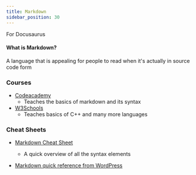 ```yaml
---
title: Markdown
sidebar_position: 30
---
```

For Docusaurus

#### What is Markdown?
A language that is appealing for people to read when it's actually in source code form

### Courses
- [Codeacademy](https://www.codecademy.com/resources/docs/markdown)
  - Teaches the basics of markdown and its syntax
- [W3Schools](https://www.w3schools.com/)
  - Teaches basics of C++ and many more languages

### Cheat Sheets
- [Markdown Cheat Sheet](https://www.markdownguide.org/cheat-sheet/)
  - A quick overview of all the syntax elements

- [Markdown quick reference from WordPress](https://wordpress.com/support/markdown-quick-reference/)